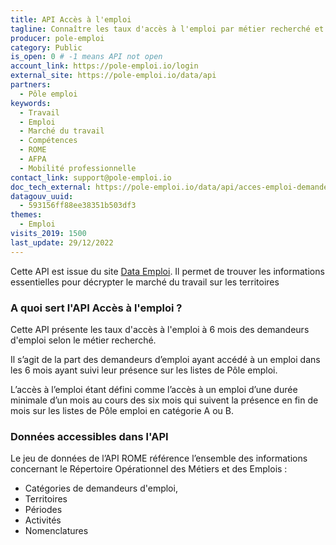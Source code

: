 ```yaml
---
title: API Accès à l'emploi
tagline: Connaître les taux d'accès à l'emploi par métier recherché et par territoire.
producer: pole-emploi
category: Public
is_open: 0 # -1 means API not open
account_link: https://pole-emploi.io/login
external_site: https://pole-emploi.io/data/api
partners:
  - Pôle emploi
keywords:
  - Travail
  - Emploi
  - Marché du travail
  - Compétences
  - ROME
  - AFPA
  - Mobilité professionnelle
contact_link: support@pole-emploi.io
doc_tech_external: https://pole-emploi.io/data/api/acces-emploi-demandeurs-emploi?tabgroup-api=documentation&doc-section=api-doc-section-stats-d-acc%C3%A8s-%C3%A0-l-emploi-des-demandeurs-d-emploi-cat%C3%A9gories-a-et-b-%28acc_1%29
datagouv_uuid:
  - 593156ff88ee38351b503df3
themes:
  - Emploi
visits_2019: 1500
last_update: 29/12/2022
---
```


Cette API est issue du site [Data Emploi](https://dataemploi.pole-emploi.fr/accueil).
Il permet de  trouver les informations essentielles pour décrypter le marché du travail sur les territoires

### A quoi sert l'API Accès à l'emploi ?

Cette API présente les taux d'accès à l'emploi à 6 mois des demandeurs d'emploi selon le métier recherché. 

Il s’agit de la part des demandeurs d’emploi ayant accédé à un emploi dans les 6 mois ayant suivi leur présence sur les listes de Pôle emploi. 

L’accès à l’emploi étant défini comme l’accès à un emploi d’une durée minimale d’un mois au cours des six mois qui suivent la présence en fin de mois sur les listes de Pôle emploi en catégorie A ou B.

### Données accessibles dans l'API

Le jeu de données de l’API ROME référence l’ensemble des informations concernant le Répertoire Opérationnel des Métiers et des Emplois :

- Catégories de demandeurs d'emploi,
- Territoires
- Périodes
- Activités
- Nomenclatures
